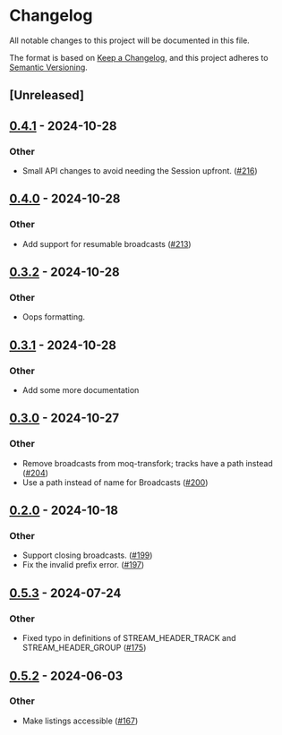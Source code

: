 # Changelog
All notable changes to this project will be documented in this file.

The format is based on [Keep a Changelog](https://keepachangelog.com/en/1.0.0/),
and this project adheres to [Semantic Versioning](https://semver.org/spec/v2.0.0.html).

## [Unreleased]

## [0.4.1](https://github.com/kixelated/moq-rs/compare/moq-transfork-v0.4.0...moq-transfork-v0.4.1) - 2024-10-28

### Other

- Small API changes to avoid needing the Session upfront. ([#216](https://github.com/kixelated/moq-rs/pull/216))

## [0.4.0](https://github.com/kixelated/moq-rs/compare/moq-transfork-v0.3.2...moq-transfork-v0.4.0) - 2024-10-28

### Other

- Add support for resumable broadcasts ([#213](https://github.com/kixelated/moq-rs/pull/213))

## [0.3.2](https://github.com/kixelated/moq-rs/compare/moq-transfork-v0.3.1...moq-transfork-v0.3.2) - 2024-10-28

### Other

- Oops formatting.

## [0.3.1](https://github.com/kixelated/moq-rs/compare/moq-transfork-v0.3.0...moq-transfork-v0.3.1) - 2024-10-28

### Other

- Add some more documentation

## [0.3.0](https://github.com/kixelated/moq-rs/compare/moq-transfork-v0.2.0...moq-transfork-v0.3.0) - 2024-10-27

### Other

- Remove broadcasts from moq-transfork; tracks have a path instead ([#204](https://github.com/kixelated/moq-rs/pull/204))
- Use a path instead of name for Broadcasts ([#200](https://github.com/kixelated/moq-rs/pull/200))

## [0.2.0](https://github.com/kixelated/moq-rs/compare/moq-transfork-v0.1.0...moq-transfork-v0.2.0) - 2024-10-18

### Other

- Support closing broadcasts. ([#199](https://github.com/kixelated/moq-rs/pull/199))
- Fix the invalid prefix error. ([#197](https://github.com/kixelated/moq-rs/pull/197))

## [0.5.3](https://github.com/kixelated/moq-rs/compare/moq-transport-v0.5.2...moq-transport-v0.5.3) - 2024-07-24

### Other
- Fixed typo in definitions of STREAM_HEADER_TRACK and STREAM_HEADER_GROUP ([#175](https://github.com/kixelated/moq-rs/pull/175))

## [0.5.2](https://github.com/kixelated/moq-rs/compare/moq-transport-v0.5.1...moq-transport-v0.5.2) - 2024-06-03

### Other
- Make listings accessible ([#167](https://github.com/kixelated/moq-rs/pull/167))
